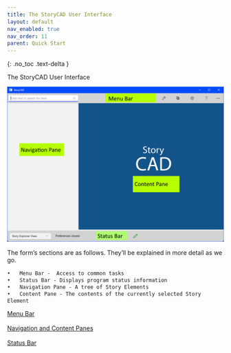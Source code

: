 ```yaml
---
title: The StoryCAD User Interface
layout: default
nav_enabled: true
nav_order: 11
parent: Quick Start
---
```

{: .no_toc .text-delta }

The StoryCAD User Interface

![](../media/User-Interface.png)

The form’s sections are as follows. They’ll be explained in more detail as we go.

	•	Menu Bar -  Access to common tasks
	•	Status Bar - Displays program status information
	•	Navigation Pane - A tree of Story Elements
	•	Content Pane - The contents of the currently selected Story Element


[Menu Bar](Menu_Bar.html) <br/><br/>
[Navigation and  Content Panes](Navigation_and_Content_Panes.html) <br/><br/>
[Status Bar](Status_Bar.html) <br/><br/>
